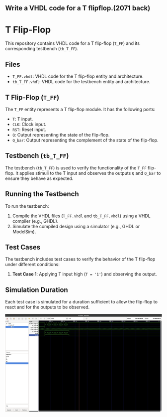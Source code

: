 ## Write a VHDL code for a T flipflop.(2071 back)

# T Flip-Flop

This repository contains VHDL code for a T flip-flop (`T_FF`) and its corresponding testbench (`tb_T_FF`).

## Files

- `T_FF.vhdl`: VHDL code for the T flip-flop entity and architecture.
- `tb_T_FF.vhdl`: VHDL code for the testbench entity and architecture.

## T Flip-Flop (`T_FF`)

The `T_FF` entity represents a T flip-flop module. It has the following ports:

- `T`: T input.
- `CLK`: Clock input.
- `RST`: Reset input.
- `Q`: Output representing the state of the flip-flop.
- `Q_bar`: Output representing the complement of the state of the flip-flop.

## Testbench (`tb_T_FF`)

The testbench (`tb_T_FF`) is used to verify the functionality of the `T_FF` flip-flop. It applies stimuli to the T input and observes the outputs `Q` and `Q_bar` to ensure they behave as expected.

## Running the Testbench

To run the testbench:

1. Compile the VHDL files (`T_FF.vhdl` and `tb_T_FF.vhdl`) using a VHDL compiler (e.g., GHDL).
2. Simulate the compiled design using a simulator (e.g., GHDL or ModelSim).

## Test Cases

The testbench includes test cases to verify the behavior of the T flip-flop under different conditions:

1. **Test Case 1**: Applying T input high (`T = '1'`) and observing the output.

## Simulation Duration

Each test case is simulated for a duration sufficient to allow the flip-flop to react and for the outputs to be observed.

![Simulation Results](https://github.com/Aayush518/Embedded-System-VHDL/blob/main/src/Lab_T_flipflop/Screenshot%202024-02-10%20at%2018.58.30.png "Simulation Results")
